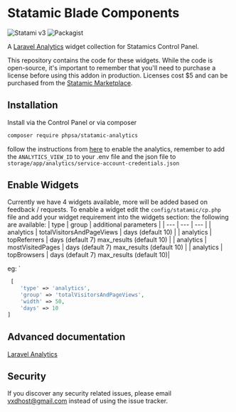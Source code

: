 # Statamic Blade Components

![Statami v3](https://img.shields.io/badge/Statamic-3.0+-FF269E)
![Packagist](https://img.shields.io/packagist/v/phpsa/statamic-analytics)

A [Laravel Analytics](https://github.com/spatie/laravel-analytics) widget collection for Statamics Control Panel.

This repository contains the code for these widgets. While the code is open-source, it's important to remember that you'll need to purchase a license before using this addon in production. Licenses cost \$5 and can be purchased from the [Statamic Marketplace](https://statamic.com/seller/products/289).

## Installation

Install via the Control Panel or via composer

```bash
composer require phpsa/statamic-analytics
```

follow the instructions from [here](https://github.com/spatie/laravel-analytics#how-to-obtain-the-credentials-to-communicate-with-google-analytics) to enable the analytics,
remember to add the `ANALYTICS_VIEW_ID` to your .env file and the json file to `storage/app/analytics/service-account-credentials.json`

## Enable Widgets

Currently we have 4 widgets available, more will be added based on feedback / requests. To enable a widget edit the `config/statamic/cp.php` file and add your widget requirement into the widgets section:
the following are available:
| type | group | additional parameters |
| --- | --- | --- |
| analytics | totalVisitorsAndPageViews | days (default 10) |
| analytics | topReferrers | days (default 7) max_results (default 10) |
| analytics | mostVisitedPages | days (default 7) max_results (default 10) |
| analytics | topBrowsers | days (default 7) max_results (default 10)|

eg: `

```php
 [
    'type' => 'analytics',
    'group' => 'totalVisitorsAndPageViews',
    'width' => 50,
    'days' => 10
]
```

## Advanced documentation

[Laravel Analytics](https://github.com/spatie/laravel-analytics)

## Security

If you discover any security related issues, please email vxdhost@gmail.com instead of using the issue tracker.
